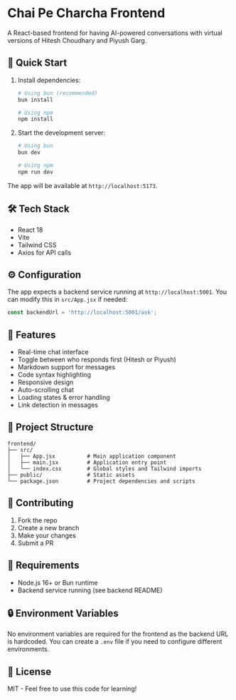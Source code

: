 # Chai Pe Charcha Frontend

A React-based frontend for having AI-powered conversations with virtual versions of Hitesh Choudhary and Piyush Garg.

## 🚀 Quick Start

1. Install dependencies:
   ```bash
   # Using bun (recommended)
   bun install

   # Using npm
   npm install
   ```

2. Start the development server:
   ```bash
   # Using bun
   bun dev

   # Using npm
   npm run dev
   ```

The app will be available at `http://localhost:5173`.

## 🛠️ Tech Stack

- React 18
- Vite
- Tailwind CSS
- Axios for API calls

## ⚙️ Configuration

The app expects a backend service running at `http://localhost:5001`. You can modify this in `src/App.jsx` if needed:

```javascript
const backendUrl = 'http://localhost:5001/ask';
```

## 🎨 Features

- Real-time chat interface
- Toggle between who responds first (Hitesh or Piyush)
- Markdown support for messages
- Code syntax highlighting
- Responsive design
- Auto-scrolling chat
- Loading states & error handling
- Link detection in messages

## 📁 Project Structure

```
frontend/
├── src/
│   ├── App.jsx          # Main application component
│   ├── main.jsx         # Application entry point
│   └── index.css        # Global styles and Tailwind imports
├── public/              # Static assets
└── package.json         # Project dependencies and scripts
```

## 🤝 Contributing

1. Fork the repo
2. Create a new branch
3. Make your changes
4. Submit a PR

## 📝 Requirements

- Node.js 16+ or Bun runtime
- Backend service running (see backend README)

## 🔒 Environment Variables

No environment variables are required for the frontend as the backend URL is hardcoded.
You can create a `.env` file if you need to configure different environments.

## 📝 License

MIT - Feel free to use this code for learning!
